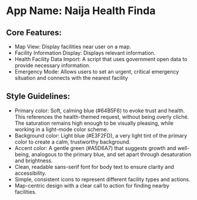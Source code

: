 # **App Name**: Naija Health Finda

## Core Features:

- Map View: Display facilities near user on a map.
- Facility Information Display: Displays relevant information.
- Health Facility Data Import: A script that uses government open data to provide necessary information.
- Emergency Mode: Allows users to set an urgent, critical emergency situation and connects with the nearest facility

## Style Guidelines:

- Primary color: Soft, calming blue (#64B5F6) to evoke trust and health. This references the health-themed request, without being overly cliché. The saturation remains high enough to be visually pleasing, while working in a light-mode color scheme.
- Background color: Light blue (#E3F2FD), a very light tint of the primary color to create a calm, trustworthy background.
- Accent color: A gentle green (#A5D6A7) that suggests growth and well-being, analogous to the primary blue, and set apart through desaturation and brightness.
- Clean, readable sans-serif font for body text to ensure clarity and accessibility.
- Simple, consistent icons to represent different facility types and actions.
- Map-centric design with a clear call to action for finding nearby facilities.